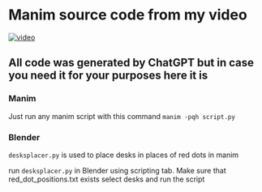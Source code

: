# Manim source code from my video
[![video](https://img.youtube.com/vi/tf7h70CjWDY/0.jpg)](https://www.youtube.com/watch?v=tf7h70CjWDY)
## All code was generated by ChatGPT but in case you need it for your purposes here it is
### Manim
Just run any manim script with this command
`manim -pqh script.py`
### Blender
`desksplacer.py` is used to place desks in places of red dots in manim

run `desksplacer.py` in Blender using scripting tab. Make sure that red_dot_positions.txt exists select desks and run the script
